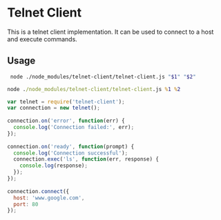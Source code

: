 
# Telnet Client

This is a telnet client implementation. It can be used to connect to a host and execute commands.

## Usage
```sh
 node ./node_modules/telnet-client/telnet-client.js "$1" "$2"
```
```bat
node ./node_modules/telnet-client/telnet-client.js %1 %2
```

```javascript
var telnet = require('telnet-client');
var connection = new telnet();
 
connection.on('error', function(err) {
  console.log('Connection failed:', err);
});
 
connection.on('ready', function(prompt) {
  console.log('Connection successful');
  connection.exec('ls', function(err, response) {
    console.log(response);
  });
});
 
connection.connect({
  host: 'www.google.com',
  port: 80
});

```